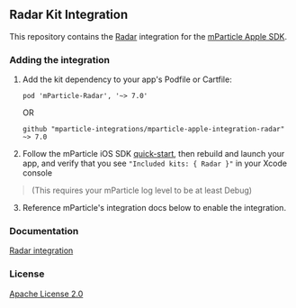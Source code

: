 ## Radar Kit Integration

This repository contains the [Radar](https://www.radar.io) integration for the [mParticle Apple SDK](https://github.com/mParticle/mparticle-apple-sdk).

### Adding the integration

1. Add the kit dependency to your app's Podfile or Cartfile:

    ```
    pod 'mParticle-Radar', '~> 7.0'
    ```

    OR

    ```
    github "mparticle-integrations/mparticle-apple-integration-radar" ~> 7.0
    ```

2. Follow the mParticle iOS SDK [quick-start](https://github.com/mParticle/mparticle-apple-sdk), then rebuild and launch your app, and verify that you see `"Included kits: { Radar }"` in your Xcode console 

> (This requires your mParticle log level to be at least Debug)

3. Reference mParticle's integration docs below to enable the integration.

### Documentation

[Radar integration](https://docs.mparticle.com/integrations/radar/event/)

### License

[Apache License 2.0](http://www.apache.org/licenses/LICENSE-2.0)
